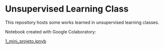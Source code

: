 # Unsupervised Learning Class

This repository hosts some works learned in unsupervised learning classes.

Notebook created with Google Colaboratory:

[1_mini_projeto.ipnyb](/1_mini_projeto.ipynb)
